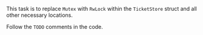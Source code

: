 This task is to replace `Mutex` with `RwLock` within the `TicketStore` struct and all other necessary locations.

Follow the `TODO` comments in the code.
